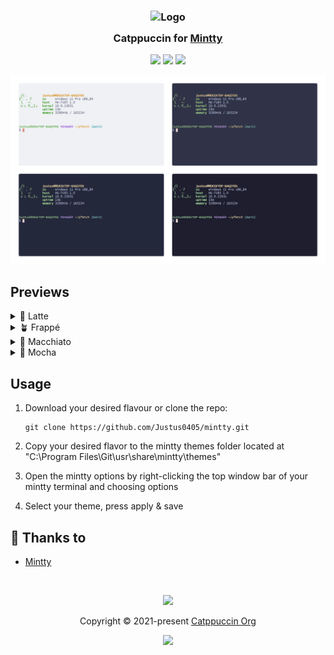 <h3 align="center">
	<img src="https://raw.githubusercontent.com/catppuccin/catppuccin/main/assets/logos/exports/1544x1544_circle.png" width="100" alt="Logo"/><br/>
	<img src="https://raw.githubusercontent.com/catppuccin/catppuccin/main/assets/misc/transparent.png" height="30" width="0px"/>
	Catppuccin for <a href="https://github.com/mintty/mintty">Mintty</a>
	<img src="https://raw.githubusercontent.com/catppuccin/catppuccin/main/assets/misc/transparent.png" height="30" width="0px"/>
</h3>

<p align="center">
	<a href="https://github.com/Justus0405/mintty/stargazers"><img src="https://img.shields.io/github/stars/Justus0405/mintty?colorA=363a4f&colorB=b7bdf8&style=for-the-badge"></a>
	<a href="https://github.com/Justus0405/mintty/issues"><img src="https://img.shields.io/github/issues/Justus0405/mintty?colorA=363a4f&colorB=f5a97f&style=for-the-badge"></a>
	<a href="https://github.com/Justus0405/mintty/contributors"><img src="https://img.shields.io/github/contributors/Justus0405/mintty?colorA=363a4f&colorB=a6da95&style=for-the-badge"></a>
</p>

<p align="center">
	<img src="https://raw.githubusercontent.com/Justus0405/mintty/main/assets/preview.webp"/>
</p>

## Previews

<details>
<summary>🌻 Latte</summary>
<img src="https://raw.githubusercontent.com/Justus0405/mintty/main/assets/latte.webp"/>
</details>
<details>
<summary>🪴 Frappé</summary>
<img src="https://raw.githubusercontent.com/Justus0405/mintty/main/assets/frappe.webp"/>
</details>
<details>
<summary>🌺 Macchiato</summary>
<img src="https://raw.githubusercontent.com/Justus0405/mintty/main/assets/macchiato.webp"/>
</details>
<details>
<summary>🌿 Mocha</summary>
<img src="https://raw.githubusercontent.com/Justus0405/mintty/main/assets/mocha.webp"/>
</details>

## Usage

1. Download your desired flavour or clone the repo:

    ```shell
    git clone https://github.com/Justus0405/mintty.git
    ```

2. Copy your desired flavor to the mintty themes folder located at "C:\Program Files\Git\usr\share\mintty\themes"
3. Open the mintty options by right-clicking the top window bar of your mintty terminal and choosing options
4. Select your theme, press apply & save

## 💝 Thanks to

- [Mintty](https://github.com/mintty/mintty)

&nbsp;

<p align="center">
	<img src="https://raw.githubusercontent.com/catppuccin/catppuccin/main/assets/footers/gray0_ctp_on_line.svg?sanitize=true" />
</p>

<p align="center">
	Copyright &copy; 2021-present <a href="https://github.com/catppuccin" target="_blank">Catppuccin Org</a>
</p>

<p align="center">
	<a href="https://github.com/catppuccin/catppuccin/blob/main/LICENSE"><img src="https://img.shields.io/static/v1.svg?style=for-the-badge&label=License&message=MIT&logoColor=d9e0ee&colorA=363a4f&colorB=b7bdf8"/></a>
</p>

